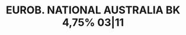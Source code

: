 ---
layout: asset
title: EUROB. NATIONAL AUSTRALIA BK 4,75% 03|11                    
isin: XS0350485453
---